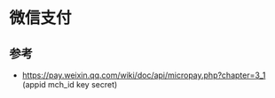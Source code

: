 # 微信支付

## 参考
- https://pay.weixin.qq.com/wiki/doc/api/micropay.php?chapter=3_1 (appid mch_id key secret)

